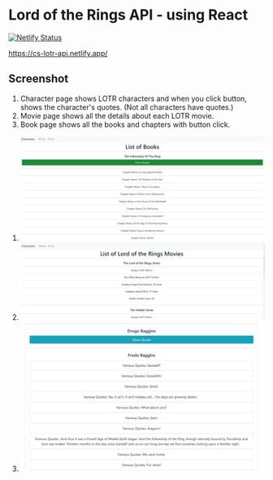 # Lord of the Rings API - using React

[![Netlify Status](https://api.netlify.com/api/v1/badges/24decf90-126d-492e-8799-f05ce6bacc06/deploy-status)](https://app.netlify.com/sites/cs-lotr-api/deploys)

https://cs-lotr-api.netlify.app/

## Screenshot
1. Character page shows LOTR characters and when you click button, shows the character's quotes. (Not all characters have quotes.)
2. Movie page shows all the details about each LOTR movie.
3. Book page shows all the books and chapters with button click.

<ol>
  <li><img src="./src/assets/books.png" width="800px"></li>
  <li><img src="./src/assets/movies.png" width="800px"></li>
  <li><img src="./src/assets/quotes.png" width="800px"></li>
</ol>
